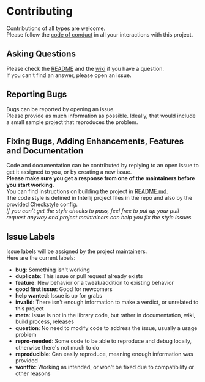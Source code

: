 # Contributing
Contributions of all types are welcome.   
Please follow the [code of conduct][1] in all your interactions with this project.

## Asking Questions
Please check the [README][2] and the [wiki][3] if you have a question.  
If you can't find an answer, please open an issue.

## Reporting Bugs
Bugs can be reported by opening an issue.  
Please provide as much information as possible. Ideally, that would include a small sample project that reproduces the problem.

## Fixing Bugs, Adding Enhancements, Features and Documentation
Code and documentation can be contributed by replying to an open issue to get it assigned to you, or by creating a new issue.  
**Please make sure you get a response from one of the maintainers before you start working.**  
You can find instructions on building the project in [README.md][2].  
The code style is defined in Intellij project files in the repo and also by the provided Checkstyle config.  
*If you can't get the style checks to pass, feel free to put up your pull request anyway and project maintainers can help you fix the style issues.*

## Issue Labels
Issue labels will be assigned by the project maintainers.  
Here are the current labels:

* **bug**: Something isn't working
* **duplicate**: This issue or pull request already exists
* **feature**: New behavior or a tweak/addition to existing behavior
* **good first issue**: Good for newcomers
* **help wanted**: Issue is up for grabs
* **invalid**: There isn't enough information to make a verdict, or unrelated to this project
* **meta**: Issue is not in the library code, but rather in documentation, wiki, build process, releases
* **question**: No need to modify code to address the issue, usually a usage problem
* **repro-needed**: Some code to be able to reproduce and debug locally, otherwise there's not much to do
* **reproducible**: Can easily reproduce, meaning enough information was provided
* **wontfix**: Working as intended, or won't be fixed due to compatibility or other reasons
 
[1]: https://github.com/yevgenykuz/java-gradle-starter/blob/master/CODE_OF_CONDUCT.md
[2]: https://github.com/yevgenykuz/java-gradle-starter/blob/master/README.rst
[3]: https://github.com/yevgenykuz/java-gradle-starter/wiki
